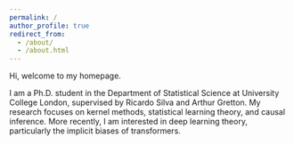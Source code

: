 ```yaml
---
permalink: /
author_profile: true
redirect_from: 
  - /about/
  - /about.html
---
```


Hi, welcome to my homepage.

I am a Ph.D. student in the Department of Statistical Science at University College London, supervised by Ricardo Silva and Arthur Gretton. My research focuses on kernel methods, statistical learning theory, and causal inference. More recently, I am interested in deep learning theory, particularly the implicit biases of transformers. 
